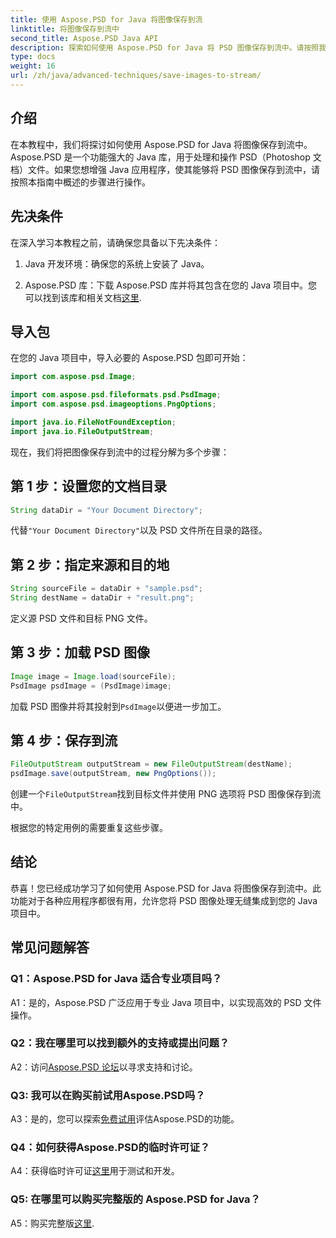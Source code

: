 ```yaml
---
title: 使用 Aspose.PSD for Java 将图像保存到流
linktitle: 将图像保存到流中
second_title: Aspose.PSD Java API
description: 探索如何使用 Aspose.PSD for Java 将 PSD 图像保存到流中。请按照我们的分步指南进行高效的图像处理。
type: docs
weight: 16
url: /zh/java/advanced-techniques/save-images-to-stream/
---
```

## 介绍

在本教程中，我们将探讨如何使用 Aspose.PSD for Java 将图像保存到流中。 Aspose.PSD 是一个功能强大的 Java 库，用于处理和操作 PSD（Photoshop 文档）文件。如果您想增强 Java 应用程序，使其能够将 PSD 图像保存到流中，请按照本指南中概述的步骤进行操作。

## 先决条件

在深入学习本教程之前，请确保您具备以下先决条件：

1. Java 开发环境：确保您的系统上安装了 Java。

2.  Aspose.PSD 库：下载 Aspose.PSD 库并将其包含在您的 Java 项目中。您可以找到该库和相关文档[这里](https://reference.aspose.com/psd/java/).

## 导入包

在您的 Java 项目中，导入必要的 Aspose.PSD 包即可开始：

```java
import com.aspose.psd.Image;

import com.aspose.psd.fileformats.psd.PsdImage;
import com.aspose.psd.imageoptions.PngOptions;

import java.io.FileNotFoundException;
import java.io.FileOutputStream;
```

现在，我们将把图像保存到流中的过程分解为多个步骤：

## 第 1 步：设置您的文档目录

```java
String dataDir = "Your Document Directory";
```

代替`"Your Document Directory"`以及 PSD 文件所在目录的路径。

## 第 2 步：指定来源和目的地

```java
String sourceFile = dataDir + "sample.psd";
String destName = dataDir + "result.png";
```

定义源 PSD 文件和目标 PNG 文件。

## 第 3 步：加载 PSD 图像

```java
Image image = Image.load(sourceFile);
PsdImage psdImage = (PsdImage)image;
```

加载 PSD 图像并将其投射到`PsdImage`以便进一步加工。

## 第 4 步：保存到流

```java
FileOutputStream outputStream = new FileOutputStream(destName);
psdImage.save(outputStream, new PngOptions());
```

创建一个`FileOutputStream`找到目标文件并使用 PNG 选项将 PSD 图像保存到流中。

根据您的特定用例的需要重复这些步骤。

## 结论

恭喜！您已经成功学习了如何使用 Aspose.PSD for Java 将图像保存到流中。此功能对于各种应用程序都很有用，允许您将 PSD 图像处理无缝集成到您的 Java 项目中。

## 常见问题解答

### Q1：Aspose.PSD for Java 适合专业项目吗？

A1：是的，Aspose.PSD 广泛应用于专业 Java 项目中，以实现高效的 PSD 文件操作。

### Q2：我在哪里可以找到额外的支持或提出问题？

 A2：访问[Aspose.PSD 论坛](https://forum.aspose.com/c/psd/34)以寻求支持和讨论。

### Q3: 我可以在购买前试用Aspose.PSD吗？

A3：是的，您可以探索[免费试用](https://releases.aspose.com/)评估Aspose.PSD的功能。

### Q4：如何获得Aspose.PSD的临时许可证？

 A4：获得临时许可证[这里](https://purchase.aspose.com/temporary-license/)用于测试和开发。

### Q5: 在哪里可以购买完整版的 Aspose.PSD for Java？

 A5：购买完整版[这里](https://purchase.aspose.com/buy).